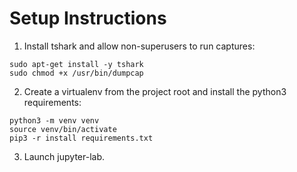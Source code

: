 # Setup Instructions

1. Install tshark and allow non-superusers to run captures:

```
sudo apt-get install -y tshark
sudo chmod +x /usr/bin/dumpcap
```

2. Create a virtualenv from the project root and install the python3 requirements:

```
python3 -m venv venv
source venv/bin/activate
pip3 -r install requirements.txt
```

3. Launch jupyter-lab.